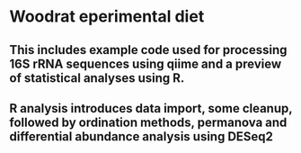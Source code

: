 # Woodrat eperimental diet 

## This includes example code used for processing 16S rRNA sequences using qiime and a preview of statistical analyses using R.

## R analysis introduces data import, some cleanup, followed by ordination methods, permanova and differential abundance analysis using DESeq2
